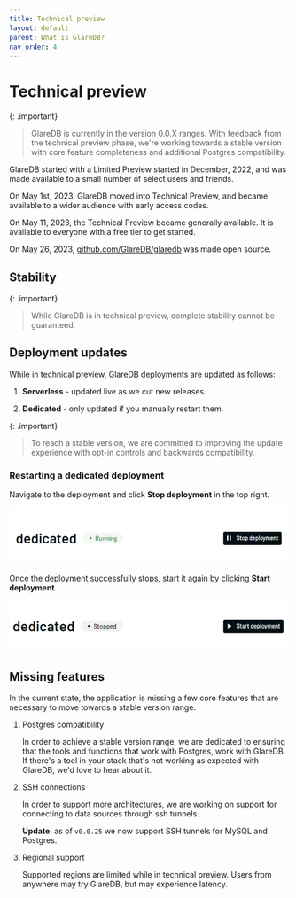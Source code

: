 ```yaml
---
title: Technical preview
layout: default
parent: What is GlareDB?
nav_order: 4
---
```


# Technical preview

{: .important}

> GlareDB is currently in the version 0.0.X ranges. With feedback from the
> technical preview phase, we're working towards a stable version with core
> feature completeness and additional Postgres compatibility.

GlareDB started with a Limited Preview started in December, 2022, and was made
available to a small number of select users and friends.

On May 1st, 2023, GlareDB moved into Technical Preview, and became available to
a wider audience with early access codes.

On May 11, 2023, the Technical Preview became generally available. It is
available to everyone with a free tier to get started.

On May 26, 2023, [github.com/GlareDB/glaredb] was made open source.

## Stability

{: .important}

> While GlareDB is in technical preview, complete stability cannot be
> guaranteed.

## Deployment updates

While in technical preview, GlareDB deployments are updated as follows:

1. **Serverless** - updated live as we cut new releases.

1. **Dedicated** - only updated if you manually restart them.

{: .important}

> To reach a stable version, we are committed to improving the update experience
> with opt-in controls and backwards compatibility.

### Restarting a dedicated deployment

Navigate to the deployment and click **Stop deployment** in the top right.

![stop deployment]

Once the deployment successfully stops, start it again by clicking
**Start deployment**.

![start deployment]

## Missing features

In the current state, the application is missing a few core features that are
necessary to move towards a stable version range.

1. Postgres compatibility

   In order to achieve a stable version range, we are dedicated to ensuring that
   the tools and functions that work with Postgres, work with GlareDB. If
   there's a tool in your stack that's not working as expected with GlareDB,
   we'd love to hear about it.

2. SSH connections

   In order to support more architectures, we are working on support for
   connecting to data sources through ssh tunnels.

   **Update**: as of `v0.0.25` we now support SSH tunnels for MySQL and Postgres.

3. Regional support

   Supported regions are limited while in technical preview. Users from anywhere
   may try GlareDB, but may experience latency.

[github.com/GlareDB/glaredb]: https://github.com/GlareDB/glaredb
[stop deployment]: /assets/images/dedicated-stop.png
[start deployment]: /assets/images/dedicated-start.png
